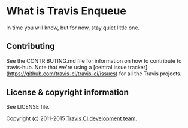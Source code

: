 # What is Travis Enqueue

In time you will know, but for now, stay quiet little one.

## Contributing

See the CONTRIBUTING.md file for information on how to contribute to travis-hub.
Note that we're using a [central issue tracker]
(https://github.com/travis-ci/travis-ci/issues) for all the Travis projects.


## License & copyright information ##

See LICENSE file.

Copyright (c) 2011-2015 [Travis CI development team](https://github.com/travis-ci).
